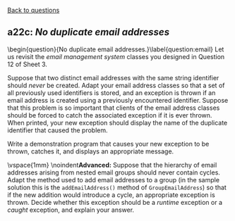 [Back to questions](../README.md)

## a22c: *No duplicate email addresses*

\begin{question}{No duplicate email addresses.}\label{question:email}  Let us revisit the *email management system* classes you designed
in Question 12 of Sheet 3.

Suppose that two distinct email addresses with the same string identifier should *never* be created.  Adapt your
email address classes so that a set of all previously used identifiers is stored, and an exception is thrown if an email address is created using
a previously encountered identifier.  Suppose
that this problem is so important that clients of the email address classes should be forced to catch the associated exception if
it is ever thrown.  When printed, your new exception should display the name of the duplicate identifier that caused the problem.

Write a demonstration program that causes your new exception to be thrown, catches it, and displays an appropriate message.

\vspace{1mm}
\noindent**Advanced:** Suppose that the hierarchy of email addresses arising from nested email groups should never contain
cycles.  Adapt the method used to add email addresses to a group (in the sample solution this is the `addEmailAddress()` method of
`GroupEmailAddress`) so that if the new addition would introduce a cycle, an appropriate exception is thrown.  Decide whether
this exception should be a *runtime* exception or a *caught* exception, and explain your answer.

